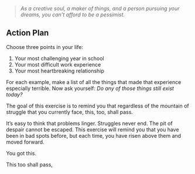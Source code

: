 > _As a creative soul, a maker of things, and a person pursuing your dreams, you can’t afford to be a pessimist_.

## Action Plan

Choose three points in your life:

1. Your most challenging year in school
2. Your most difficult work experience
3. Your most heartbreaking relationship


For each example, make a list of all the things that made that experience especially terrible.
Now ask yourself: _Do any of those things still exist today?_

The goal of this exercise is to remind you that regardless of the mountain of struggle that you currently face, this, too, shall pass.

It’s easy to think that problems linger. Struggles never end. The pit of despair cannot be escaped. This exercise will remind you that you have been in bad spots before, but each time, you have risen above them and moved forward.

You got this.



This too shall pass, 
